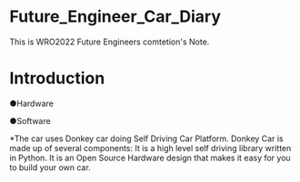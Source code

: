# Future_Engineer_Car_Diary
This is WRO2022 Future Engineers comtetion's Note. 

# Introduction

●Hardware


●Software

*The car uses Donkey car doing Self Driving Car Platform. Donkey Car is made up of several components: It is a high level self driving library written in Python. It is an Open Source Hardware design that makes it easy for you to build your own car. 
